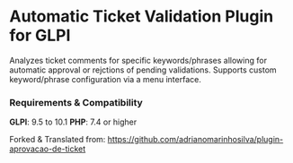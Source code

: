 # Automatic Ticket Validation Plugin for GLPI

Analyzes ticket comments for specific keywords/phrases allowing for automatic approval or rejctions of pending validations.
Supports custom keyword/phrase configuration via a menu interface.


### Requirements & Compatibility
**GLPI**: 9.5 to 10.1
**PHP**: 7.4 or higher

Forked & Translated from: https://github.com/adrianomarinhosilva/plugin-aprovacao-de-ticket
